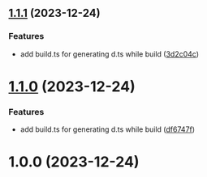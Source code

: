 

## [1.1.1](https://github.com/chris-lsn/pikpak-js-sdk/compare/1.1.0...1.1.1) (2023-12-24)


### Features

* add build.ts for generating d.ts while build ([3d2c04c](https://github.com/chris-lsn/pikpak-js-sdk/commit/3d2c04c3203e4dbeabf22d604a6a90047b5fc438))

# [1.1.0](https://github.com/chris-lsn/pikpak-js-sdk/compare/1.0.0...1.1.0) (2023-12-24)


### Features

* add build.ts for generating d.ts while build ([df6747f](https://github.com/chris-lsn/pikpak-js-sdk/commit/df6747fa4c78b102713273ec0401620dca72abc4))

# 1.0.0 (2023-12-24)
